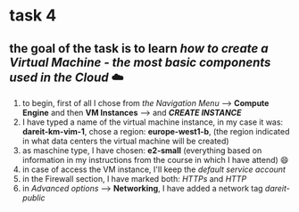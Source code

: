 # task 4
## the goal of the task is to learn *how to create a Virtual Machine - the most basic components used in the Cloud* :cloud:
1. to begin, first of all I chose from *the Navigation Menu* --> **Compute Engine** and then **VM Instances** --> and ***CREATE INSTANCE***
2. I have typed a name of the virtual machine instance, in my case it was: **dareit-km-vim-1**, chose a region: **europe-west1-b**, (the region indicated in what data centers the virtual machine will be created)
3. as maschine type, I have chosen: **e2-small** (everything based on information in my instructions from the course in which I have attend) 😄
4. in case of access the VM instance, I'll keep the *default service account*
5. in the Firewall section, I have marked both: *HTTPs* and *HTTP*
6. in *Advanced options* --> **Networking**, I have added a network tag *dareit-public*
